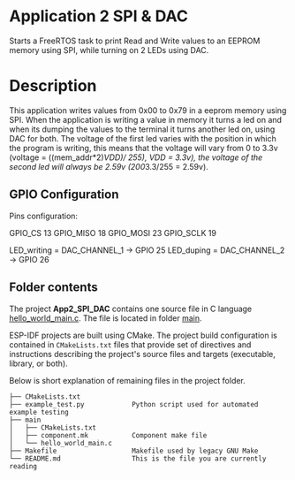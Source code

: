 # Application 2 SPI & DAC

Starts a FreeRTOS task to print Read and Write values to an EEPROM memory using SPI, while turning on 2 LEDs using DAC.


# Description

This application writes values from 0x00 to 0x79 in a eeprom memory using SPI. When the application is writing a value in memory it turns a led on and when its dumping the values to the terminal it turns another led on, using DAC for both.
The voltage of the first led varies with the position in which the program is writing, this means that the voltage will vary from 0 to 3.3v (voltage = ((mem_addr*2)*VDD)/ 255), VDD = 3.3v), the voltage of the second led will always be 2.59v (200*3.3/255 = 2.59v).


## GPIO Configuration

Pins configuration:

GPIO_CS		13
GPIO_MISO	18
GPIO_MOSI	23
GPIO_SCLK	19

LED_writing = DAC_CHANNEL_1 -> GPIO 25
LED_duping = DAC_CHANNEL_2 -> GPIO 26

## Folder contents

The project **App2_SPI_DAC** contains one source file in C language [hello_world_main.c](main/hello_world_main.c). The file is located in folder [main](main).

ESP-IDF projects are built using CMake. The project build configuration is contained in `CMakeLists.txt` files that provide set of directives and instructions describing the project's source files and targets (executable, library, or both). 

Below is short explanation of remaining files in the project folder.

```
├── CMakeLists.txt
├── example_test.py            Python script used for automated example testing
├── main
│   ├── CMakeLists.txt
│   ├── component.mk           Component make file
│   └── hello_world_main.c
├── Makefile                   Makefile used by legacy GNU Make
└── README.md                  This is the file you are currently reading
```
